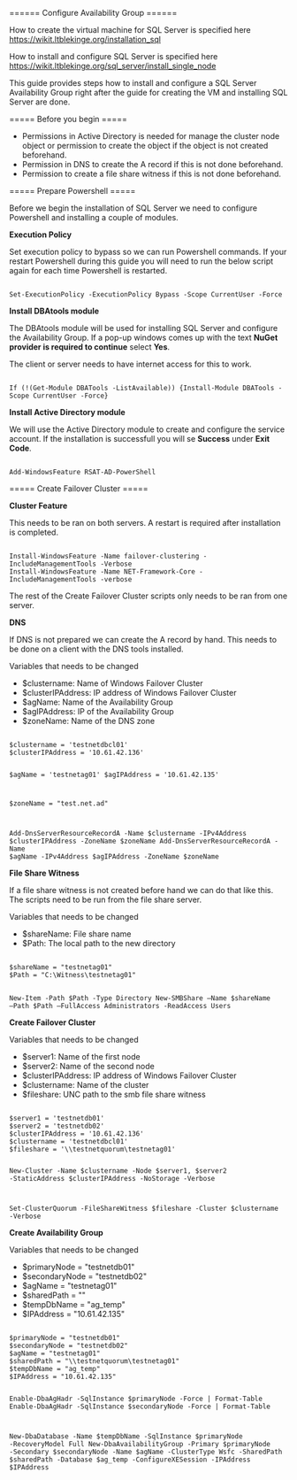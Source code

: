 ====== Configure Availability Group ======

How to create the virtual machine for SQL Server is specified here https://wikit.ltblekinge.org/installation_sql

How to install and configure SQL Server is specified here https://wikit.ltblekinge.org/sql_server/install_single_node

This guide provides steps how to install and configure a SQL Server Availability Group right after the guide for creating the VM and installing SQL Server are done.

===== Before you begin =====

  * Permissions in Active Directory is needed for manage the cluster node object or permission to create the object if the object is not created beforehand.
  * Permission in DNS to create the A record if this is not done beforehand.
  * Permission to create a file share witness if this is not done beforehand.


===== Prepare Powershell =====

Before we begin the installation of SQL Server we need to configure Powershell and installing a couple of modules.

**Execution Policy**

Set execution policy to bypass so we can run Powershell commands. If your restart Powershell during this guide you will need to run the below script again for each time Powershell is restarted.

<code powershell>
Set-ExecutionPolicy -ExecutionPolicy Bypass -Scope CurrentUser -Force
</code>

**Install DBAtools module**

The DBAtools module will be used for installing SQL Server and configure the Availability Group. If a pop-up windows comes up with the text **NuGet provider is required to continue** select **Yes**.

The client or server needs to have internet access for this to work.

<code powershell>
If (!(Get-Module DBATools -ListAvailable)) {Install-Module DBATools -Scope CurrentUser -Force}
</code>

**Install Active Directory module**

We will use the Active Directory module to create and configure the service account. If the installation is successfull you will se **Success** under **Exit Code**.

<code powershell>
Add-WindowsFeature RSAT-AD-PowerShell
</code>

===== Create Failover Cluster =====

**Cluster Feature**

This needs to be ran on both servers. A restart is required after installation is completed.

<code powershell>
Install-WindowsFeature -Name failover-clustering -IncludeManagementTools -Verbose
Install-WindowsFeature -Name NET-Framework-Core -IncludeManagementTools -verbose
</code>

The rest of the Create Failover Cluster scripts only needs to be ran from one server.

**DNS**

If DNS is not prepared we can create the A record by hand. This needs to be done on a client with the DNS tools installed.

Variables that needs to be changed

  * $clustername: Name of Windows Failover Cluster
  * $clusterIPAddress: IP address of Windows Failover Cluster
  * $agName: Name of the Availability Group
  * $agIPAddress: IP of the Availability Group
  * $zoneName: Name of the DNS zone

<code powershell>
$clustername = 'testnetdbcl01'
$clusterIPAddress = '10.61.42.136'

$agName = 'testnetag01'
$agIPAddress = '10.61.42.135'

$zoneName = "test.net.ad" 

Add-DnsServerResourceRecordA -Name $clustername -IPv4Address $clusterIPAddress -ZoneName $zoneName
Add-DnsServerResourceRecordA -Name $agName -IPv4Address $agIPAddress -ZoneName $zoneName
</code>

**File Share Witness**

If a file share witness is not created before hand we can do that like this. The scripts need to be run from the file share server.

Variables that needs to be changed

  * $shareName: File share name
  * $Path: The local path to the new directory

<code powershell>
$shareName = "testnetag01"
$Path = "C:\Witness\testnetag01"

New-Item -Path $Path -Type Directory
New-SMBShare –Name $shareName –Path $Path –FullAccess Administrators -ReadAccess Users
</code>


**Create Failover Cluster**

Variables that needs to be changed

  * $server1: Name of the first node
  * $server2: Name of the second node
  * $clusterIPAddress: IP address of Windows Failover Cluster
  * $clustername: Name of the cluster
  * $fileshare: UNC path to the smb file share witness


<code powershell>
$server1 = 'testnetdb01'
$server2 = 'testnetdb02'
$clusterIPAddress = '10.61.42.136'
$clustername = 'testnetdbcl01'
$fileshare = '\\testnetquorum\testnetag01'

New-Cluster -Name $clustername -Node $server1, $server2 -StaticAddress $clusterIPAddress -NoStorage -Verbose

Set-ClusterQuorum -FileShareWitness $fileshare -Cluster $clustername -Verbose
</code>


**Create Availability Group**

Variables that needs to be changed

  * $primaryNode = "testnetdb01"
  * $secondaryNode = "testnetdb02"
  * $agName = "testnetag01"
  * $sharedPath = ""
  * $tempDbName = "ag_temp"
  * $IPAddress = "10.61.42.135"

<code powershell>
$primaryNode = "testnetdb01"
$secondaryNode = "testnetdb02"
$agName = "testnetag01"
$sharedPath = "\\testnetquorum\testnetag01"
$tempDbName = "ag_temp"
$IPAddress = "10.61.42.135"

Enable-DbaAgHadr -SqlInstance $primaryNode -Force | Format-Table 
Enable-DbaAgHadr -SqlInstance $secondaryNode -Force | Format-Table 

New-DbaDatabase -Name $tempDbName -SqlInstance $primaryNode -RecoveryModel Full
New-DbaAvailabilityGroup -Primary $primaryNode -Secondary $secondaryNode -Name $agName -ClusterType Wsfc -SharedPath $sharedPath -Database $ag_temp -ConfigureXESession -IPAddress $IPAddress
</code>